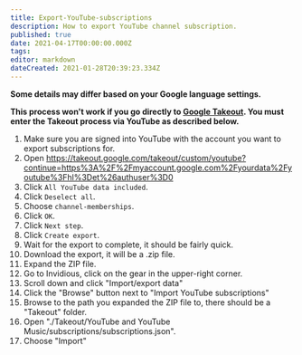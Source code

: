 ```yaml
---
title: Export-YouTube-subscriptions
description: How to export YouTube channel subscription.
published: true
date: 2021-04-17T00:00:00.000Z
tags: 
editor: markdown
dateCreated: 2021-01-28T20:39:23.334Z
---
```


**Some details may differ based on your Google language settings.**

**This process won't work if you go directly to [Google Takeout](https://takeout.google.com/). You must enter the Takeout process via YouTube as described below.**

1. Make sure you are signed into YouTube with the account you want to export subscriptions for. 
2. Open https://takeout.google.com/takeout/custom/youtube?continue=https%3A%2F%2Fmyaccount.google.com%2Fyourdata%2Fyoutube%3Fhl%3Det%26authuser%3D0
6. Click `All YouTube data included`.
7. Click `Deselect all`.
8. Choose `channel-memberships`.
9. Click `OK`.
10. Click `Next step`.
11. Click `Create export`.
12. Wait for the export to complete, it should be fairly quick.
13. Download the export, it will be a .zip file. 
14. Expand the ZIP file. 
15. Go to Invidious, click on the gear in the upper-right corner.
16. Scroll down and click "Import/export data"
17. Click the "Browse" button next to "Import YouTube subscriptions"
18. Browse to the path you expanded the ZIP file to, there should be a "Takeout" folder.
19. Open "./Takeout/YouTube and YouTube Music/subscriptions/subscriptions.json".
20. Choose "Import"
